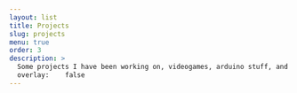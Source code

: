 ```yaml
---
layout: list
title: Projects
slug: projects
menu: true
order: 3
description: >
  Some projects I have been working on, videogames, arduino stuff, and maybe others
  overlay:    false
---
```

